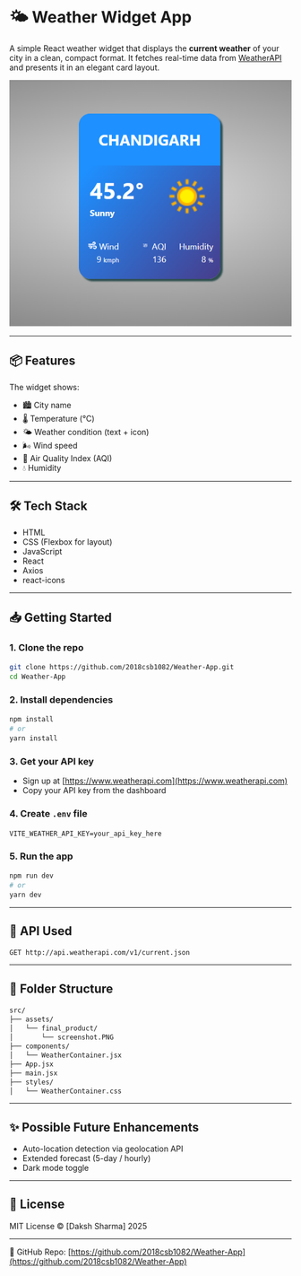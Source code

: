 # 🌤️ Weather Widget App

A simple React weather widget that displays the **current weather** of your city in a clean, compact format. It fetches real-time data from [WeatherAPI](https://www.weatherapi.com/) and presents it in an elegant card layout.

![screenshot](./src/assets/final_product/screenshot.PNG)

---

## 📦 Features

The widget shows:

- 🏙️ City name
- 🌡️ Temperature (°C)
- 🌤️ Weather condition (text + icon)
- 🌬️ Wind speed
- 🧪 Air Quality Index (AQI)
- 💧 Humidity

---

## 🛠️ Tech Stack

- HTML  
- CSS (Flexbox for layout)  
- JavaScript  
- React  
- Axios  
- react-icons  

---

## 📥 Getting Started

### 1. Clone the repo

```bash
git clone https://github.com/2018csb1082/Weather-App.git
cd Weather-App
```

### 2. Install dependencies

```bash
npm install
# or
yarn install
```

### 3. Get your API key

- Sign up at [https://www.weatherapi.com](https://www.weatherapi.com)
- Copy your API key from the dashboard

### 4. Create `.env` file

```env
VITE_WEATHER_API_KEY=your_api_key_here
```

### 5. Run the app

```bash
npm run dev
# or
yarn dev
```

---

## 🔌 API Used

```http
GET http://api.weatherapi.com/v1/current.json
```

---

## 📁 Folder Structure

```
src/
├── assets/
│   └── final_product/
│       └── screenshot.PNG
├── components/
│   └── WeatherContainer.jsx
├── App.jsx
├── main.jsx
├── styles/
│   └── WeatherContainer.css
```

---

## ✨ Possible Future Enhancements

- Auto-location detection via geolocation API  
- Extended forecast (5-day / hourly)  
- Dark mode toggle

---

## 📄 License

MIT License © [Daksh Sharma] 2025

---

🔗 GitHub Repo: [https://github.com/2018csb1082/Weather-App](https://github.com/2018csb1082/Weather-App)